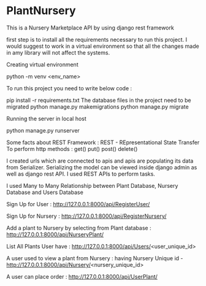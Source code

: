 # PlantNursery
This is a Nursery Marketplace API by using django rest framework

first step is to install all the requirements necessary to run this project.
I would suggest to work in a virtual environment so that all the changes made in amy library will not affect the systems.

Creating virtual environment

python -m venv <env_name>

To run this project you need to write below code :

pip install -r requirements.txt
The database files in the project need to be migrated
python manage.py makemigrations
python manage.py migrate

Running the server in local host

python manage.py runserver

Some facts about REST Framework  :
REST - REpresentational State Transfer
To perform http methods :
    get()
    put()
    post()
    delete()

I created urls which are connected to apis and apis are populating its data from Serializer.
Serializing the model can be viewed inside django admin as well as django rest API.
I used REST APIs to perform tasks.

I used Many to Many Relationship between Plant Database, Nursery Database and Users Database

Sign Up for User :
http://127.0.0.1:8000/api/RegisterUser/

Sign Up for Nursery :
http://127.0.0.1:8000/api/RegisterNursery/

Add a plant to Nursery by selecting from Plant database :
http://127.0.0.1:8000/api/NurseryPlant/

List All Plants User have :
http://127.0.0.1:8000/api/Users/<user_unique_id>

A user used to view a plant from Nursery : having Nursery Unique id -
http://127.0.0.1:8000/api/Nursery/<nursery_unique_id>

A user can place order :
http://127.0.0.1:8000/api/UserPlant/
